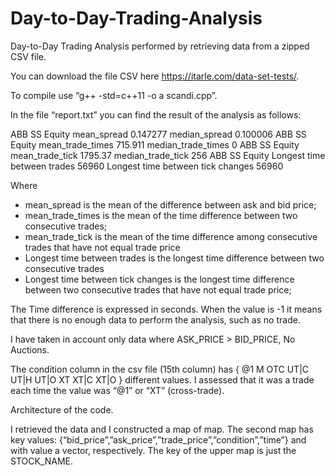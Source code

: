 # Day-to-Day-Trading-Analysis
Day-to-Day Trading Analysis performed by retrieving data from a zipped CSV file.

You can download the file CSV here https://itarle.com/data-set-tests/.

To compile use “g++ -std=c++11 -o a scandi.cpp”. 

In the file “report.txt” you can find the result of the analysis as follows:

ABB SS Equity mean_spread  0.147277 median_spread   0.100006
ABB SS Equity mean_trade_times   715.911 median_trade_times   0
ABB SS Equity mean_trade_tick   1795.37 median_trade_tick   256
ABB SS Equity Longest time between trades   56960 Longest time between tick changes   56960

Where 
 - mean_spread is the mean of the difference between ask and bid price;
 - mean_trade_times is the mean of the time difference between two consecutive trades;
 - mean_trade_tick is the mean of the time difference among consecutive trades that have not equal trade price
 - Longest time between trades is the longest time difference between two consecutive trades
 - Longest time between tick changes is the longest time difference between two consecutive trades that have not equal trade price;

The Time difference is expressed in seconds. When the value is -1 it means that there is no enough data to perform the analysis, such as no trade.

I have taken in account only data where ASK_PRICE > BID_PRICE, No Auctions. 

The condition column in the csv file (15th column) has  { @1 M OTC UT|C UT|H UT|O XT XT|C XT|O }  different values. 
I assessed that it was a trade each time the value was “@1” or “XT” (cross-trade). 

Architecture of the code.

I retrieved the data and I constructed a map of map. The second map has key values: {“bid_price”,”ask_price”,”trade_price”,”condition”,”time”} and with value a  vector<float>, respectively.
The key of the upper map is just the STOCK_NAME.



